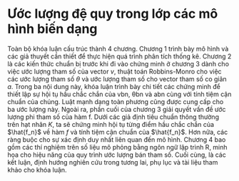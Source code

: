 # Ước lượng đệ quy trong lớp các mô hình biến dạng
Toàn bộ khóa luận cấu trúc thành 4 chương. Chương 1 trình bày mô hình và các giả thuyết cần thiết để thực hiện quá trình phân tích thống kê. Chương 2 là các kiến thức chuẩn bị trước khi đi vào chứng minh ở chương 3 dành cho việc ước lượng tham số của vector $v$, thuật toán Robbins-Monro cho việc các ước lượng tham số $\theta$ và ước lượng tham số cho vector tham số co giãn $a$. Trong ba nội dung này, khóa luận trình bày chi tiết các chứng minh để thiết lập sự hội tụ hầu chắc chắn của vbn, θbn và abn cùng với tính tiệm cận chuẩn của chúng. Luật mạnh dạng toàn phương cũng được cung cấp cho ba ước lượng này. Ngoài ra, phần cuối của chương 3 giải quyết vấn đề ước lượng phi tham số của hàm f. Dưới các giả định tiêu chuẩn thông thường trên hạt nhân $K$, ta sẽ chứng minh hội tụ từng  điểm hầu chắc chắn của $\hat{f_n}$ về hàm $f$ và tính tiệm cận chuẩn của $\hat{f_n}$. Hơn nữa, các ràng buộc cho sự xác định duy nhất liên quan đến mô hình. Chương 4 bao gồm các thí nghiệm trên số liệu mô phỏng bằng ngôn ngữ lập trình R, minh họa cho hiệu năng của quy trình ước lượng bán tham số. Cuối cùng, là các kết luận, định hướng nghiên cứu trong tương lai, phụ lục và tài liệu tham khảo cho khóa luận.
